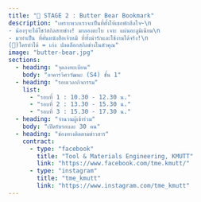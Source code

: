 ```yaml
---
title: "🎪 STAGE 2 : Butter Bear Bookmark"
description: "เพราะพวกเราจะเป็นที่ตั้งให้เธอพักฮีลใจ~\n
- น้องๆจะได้โชว์สกิลสายช่าง! มาลองตะไบ เจาะ แผ่นอะลูมิเนียม\n
- มาทำเป็น ที่คั่นหนังสือเจ้าหมี ที่ทั้งน่ารักและใช้งานได้จริง!\n
(🤎)ใครทำได้ = เก่ง ปลดล็อกสกิลช่างในตัวคุณ"
image: "butter-bear.jpg"
sections:
  - heading: "จุดลงทะเบียน"
    body: "อาคารวิศววัฒนะ (S4) ชั้น 1"
  - heading: "รอบเวลากิจกรรม"
    list:
      - "รอบที่ 1 : 10.30 - 12.30 น."
      - "รอบที่ 2 : 13.30 - 15.30 น."
      - "รอบที่ 3 : 15.30 - 17.30 น."
  - heading: "จำนวนผู้เข้าร่วม"
    body: "เปิดรับรอบละ 30 คน"
  - heading: "ช่องทางติดตามข่าวสาร"
    contract:
      - type: "facebook"
        title: "Tool & Materials Engineering, KMUTT"
        link: "https://www.facebook.com/tme.kmutt/"
      - type: "instagram"
        title: "tme_kmutt"
        link: "https://www.instagram.com/tme_kmutt"
---
```

